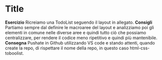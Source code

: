 Title
===
**Esercizio**
Ricreiamo una TodoList seguendo il layout in allegato.
**Consigli**
Partiamo sempre dal definire le macroaree del layout e analizziamo poi gli elementi in comune nelle diverse aree e quindi tutto ciò che possiamo centralizzare, per rendere il codice meno ripetitivo e quindi più mantenibile.
**Consegna**
Pushate in Github utilizzando VS code e stando attenti, quando create la repo, di rispettare il nome della repo, in questo caso html-css-toboolist.